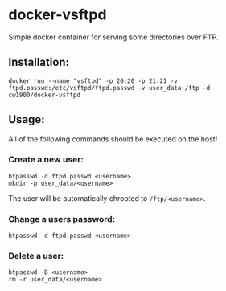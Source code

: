 # docker-vsftpd
Simple docker container for serving some directories over FTP.

## Installation:
```
docker run --name "vsftpd" -p 20:20 -p 21:21 -v ftpd.passwd:/etc/vsftpd/ftpd.passwd -v user_data:/ftp -d cw1900/docker-vsftpd
```

## Usage:

All of the following commands should be executed on the host!

### Create a new user:
```
htpasswd -d ftpd.passwd <username>
mkdir -p user_data/<username>
```
The user will be automatically chrooted to `/ftp/<username>`.

### Change a users password:
```
htpasswd -d ftpd.passwd <username>
```

### Delete a user:
```
htpasswd -D <username>
rm -r user_data/<username>
```
